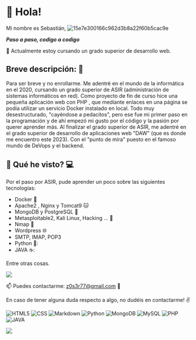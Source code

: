 # :bust_in_silhouette: Hola! 

Mi nombre es Sebastián, 
![15e7e300166c962d3b8a22f60b5cac9e](https://user-images.githubusercontent.com/80277545/216848870-17dbd483-b2e9-4e43-a275-12a6abd3c53e.gif)


__*Paso a paso, codigo a codigo*__

🌱 Actualmente estoy cursando un grado superior de desarrollo web.

## Breve descripción: 📖

Para ser breve y no enrollarme. Me adentré en el mundo de la informática en el 2020, cursando un grado superior de ASIR (administración de sistemas informáticos en red). Como proyecto de fin de curso hice una pequeña aplicación web con PHP , que mediante enlaces en una página se podía utilizar un servicio Docker instalado en local. Todo muy desestructurado, "cayéndose a pedacitos", pero ese fue mi primer paso en la programación y de ahí empezó mi gusto por el código y la pasión por querer aprender más. Al finalizar el grado superior de ASIR, me adentré en el grado superior de desarrollo de aplicaciones web "DAW" (que es donde me encuentro este 2023). Con el "punto de mira" puesto en el famoso mundo de DeVops y el backend.

## :mag_right: Qué he visto? :computer:

Por el paso por ASIR, pude aprender un poco sobre las siguientes tecnologías:

   - Docker :whale2:
   - Apache2 , Nginx y Tomcat9 :cat:
   - MongoDB y PostgreSQL :bookmark_tabs:
   - Metasploitable2, Kali Linux, Hacking ... :space_invader:
   - Nmap :eyes:
   - Wordpress :globe_with_meridians:
   - SMTP, IMAP, POP3
   - Python 🐍:
   - JAVA ☕:

Entre otras cosas. 

![](https://www.codewars.com/users/z0s3r77/badges/small)


📫 Puedes contactarme: z0s3r77@gmail.com :email:

En caso de tener alguna duda respecto a algo, no dudéis en contactarme! :v:

![HTML5](https://img.shields.io/badge/HTML5-E34F26?style=for-the-badge&logo=html5&logoColor=white)
![CSS](https://img.shields.io/badge/CSS3-1572B6?style=for-the-badge&logo=css3&logoColor=white)
![Markdown](https://img.shields.io/badge/Markdown-00000F?style=for-the-badge&logo=markdown&logoColor=white)
![Python](https://img.shields.io/badge/Python-00000F?style=for-the-badge&logo=python&logoColor=yellow)
![MongoDB](https://img.shields.io/badge/MongoDB-00000F?style=for-the-badge&logo=mongodb&logoColor=green)
![MySQL](https://img.shields.io/badge/MySQL-00000F?style=for-the-badge&logo=mysql&logoColor=white)
![PHP](https://img.shields.io/badge/PHP-00000F?style=for-the-badge&logo=php&logoColor=white)
![JAVA](https://img.shields.io/badge/Java-00000F?style=for-the-badge&logo=java&logoColor=yellow)



![](https://gpvc.arturio.dev/z0s3r77)

<!---
z0s3r77/z0s3r77 is a ✨ special ✨ repository because its `README.md` (this file) appears on your GitHub profile.
You can click the Preview link to take a look at your changes.
--->
